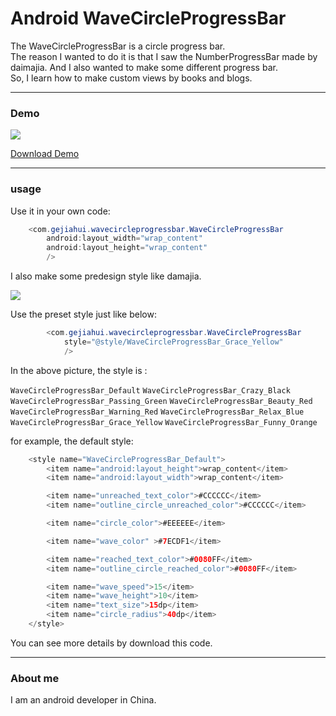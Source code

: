 # Android WaveCircleProgressBar
The WaveCircleProgressBar is a circle progress bar.</br>
The reason I wanted to do it is that I saw the NumberProgressBar made by daimajia. And I also wanted to make some different progress bar.</br>
So, I learn how to make custom views by books and blogs.</br> 

---
### Demo

![](https://github.com/Anler2015/WaveCircleProgressBar/blob/master/outputs/3.gif)

[Download Demo](https://github.com/Anler2015/WaveCircleProgressBar/blob/master/outputs/sample-debug.apk) 

---
### usage

Use it in your own code:
```java
    <com.gejiahui.wavecircleprogressbar.WaveCircleProgressBar
        android:layout_width="wrap_content"
        android:layout_height="wrap_content"
        />
```	
I also make some predesign style like damajia.

![](https://github.com/Anler2015/WaveCircleProgressBar/blob/master/outputs/2.gif)

Use the preset style just like below:
```java
        <com.gejiahui.wavecircleprogressbar.WaveCircleProgressBar
            style="@style/WaveCircleProgressBar_Grace_Yellow"
            />
```

In the above picture, the style is : 

`WaveCircleProgressBar_Default`
`WaveCircleProgressBar_Crazy_Black`
`WaveCircleProgressBar_Passing_Green`
`WaveCircleProgressBar_Beauty_Red`
`WaveCircleProgressBar_Warning_Red`
`WaveCircleProgressBar_Relax_Blue`
`WaveCircleProgressBar_Grace_Yellow`
`WaveCircleProgressBar_Funny_Orange`

for example, the default style:
```java
    <style name="WaveCircleProgressBar_Default">
        <item name="android:layout_height">wrap_content</item>
        <item name="android:layout_width">wrap_content</item>

        <item name="unreached_text_color">#CCCCCC</item>
        <item name="outline_circle_unreached_color">#CCCCCC</item>

        <item name="circle_color">#EEEEEE</item>

        <item name="wave_color" >#7ECDF1</item>

        <item name="reached_text_color">#0080FF</item>
        <item name="outline_circle_reached_color">#0080FF</item>

        <item name="wave_speed">15</item>
        <item name="wave_height">10</item>
        <item name="text_size">15dp</item>
        <item name="circle_radius">40dp</item>
    </style>
```

You can see more details by download this code.

---
### About me

I am an android developer in China.
















